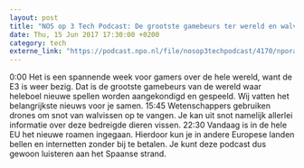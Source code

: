 ```yaml
---
layout: post
title: "NOS op 3 Tech Podcast: De grootste gamebeurs ter wereld en walvissnot"
date: Thu, 15 Jun 2017 17:30:00 +0200
category: tech
externe_link: "https://podcast.npo.nl/file/nosop3techpodcast/4170/nporadio1_nosop3techpodcast_20170615_nos-op-3-tech-podcast-de-grootste-gamebeurs-ter-wereld-en-walvissnot.mp3"
---
```


0:00 Het is een spannende week voor gamers over de hele wereld, want de E3 is weer bezig. Dat is de grootste gamebeurs van de wereld waar heleboel nieuwe spellen worden aangekondigd en gespeeld. Wij vatten het belangrijkste nieuws voor je samen.
15:45 Wetenschappers gebruiken drones om snot van walvissen op te vangen. Je kan uit snot namelijk allerlei informatie over deze bedreigde dieren vissen.
22:30 Vandaag is in de hele EU het nieuwe roamen ingegaan. Hierdoor kun je in andere Europese landen bellen en internetten zonder bij te betalen. Je kunt deze podcast dus gewoon luisteren aan het Spaanse strand.<img src="http://feeds.feedburner.com/~r/nosop3-tech-podcast/~4/Liu4-4upDLQ" height="1" width="1" alt=""/>
